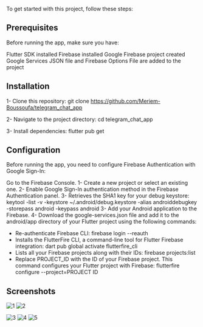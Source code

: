 To get started with this project, follow these steps:

## Prerequisites
Before running the app, make sure you have:

Flutter SDK installed
Firebase installed
Google Firebase project created
Google Services JSON file and Firebase Options File are added to the project

## Installation
1- Clone this repository:
git clone https://github.com/Meriem-Boussoufa/telegram_chat_app

2- Navigate to the project directory:
cd telegram_chat_app

3- Install dependencies:
flutter pub get

## Configuration
Before running the app, you need to configure Firebase Authentication with Google Sign-In:

Go to the Firebase Console.
1- Create a new project or select an existing one.
2- Enable Google Sign-In authentication method in the Firebase Authentication panel.
3- Retrieves the SHA1 key for your debug keystore: keytool -list -v -keystore ~/.android/debug.keystore -alias androiddebugkey -storepass android -keypass android 
3- Add your Android application to the Firebase.
4- Download the google-services.json file and add it to the android/app directory of your Flutter project using the following commands:
  - Re-authenticate Firebase CLI: firebase login --reauth 
  - Installs the FlutterFire CLI, a command-line tool for Flutter Firebase integration: dart pub global activate flutterfire_cli 
  - Lists all your Firebase projects along with their IDs: firebase projects:list 
  - Replace PROJECT_ID with the ID of your Firebase project. This command configures your Flutter project with Firebase: flutterfire configure --project=PROJECT ID

## Screenshots
![1](https://github.com/Meriem-Boussoufa/telegram_chat_app/assets/93092761/5bf85058-d54c-4716-a4cf-3fc7795f2f94)
![2](https://github.com/Meriem-Boussoufa/telegram_chat_app/assets/93092761/dfe8bd6c-7efa-468a-9f56-56d6b0403317)

![3](https://github.com/Meriem-Boussoufa/telegram_chat_app/assets/93092761/d3268bc3-638d-4b9a-bdfc-2710d5628ff9)
![4](https://github.com/Meriem-Boussoufa/telegram_chat_app/assets/93092761/1d698ef6-f900-4390-8c8c-11d55b042eab)
![5](https://github.com/Meriem-Boussoufa/telegram_chat_app/assets/93092761/127ce44a-f4de-4b91-8db7-efa64ec04546)



